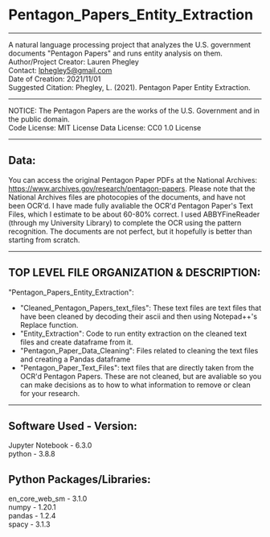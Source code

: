 # Pentagon_Papers_Entity_Extraction
--------------------------
A natural language processing project that analyzes the U.S. government documents "Pentagon Papers" and runs entity analysis on them.  
Author/Project Creator: Lauren Phegley  
Contact: lphegley5@gmail.com  
Date of Creation: 2021/11/01  
Suggested Citation: Phegley, L. (2021). Pentagon Paper Entity Extraction. 

--------------
NOTICE: The Pentagon Papers are the works of the U.S. Government and in the public domain.  
Code License:  MIT License
Data License: CC0 1.0 License

----------- 
## Data: 
You can access the original Pentagon Paper PDFs at the National Archives: <https://www.archives.gov/research/pentagon-papers>. Please note that the National Archives files are photocopies of the documents, and have not been OCR'd. I have made fully avaliable the OCR'd Pentagon Paper's Text Files, which I estimate to be about 60-80% correct. 
I used ABBYFineReader (through my University Library) to complete the OCR using the pattern recognition. The documents are not perfect, but it hopefully is better than starting from scratch. 

-----------
## TOP LEVEL FILE ORGANIZATION & DESCRIPTION: 
"Pentagon_Papers_Entity_Extraction":  
- "Cleaned_Pentagon_Papers_text_files": These text files are text files that have been cleaned by decoding their ascii and then using Notepad++'s Replace function.  
- "Entity_Extraction": Code to run entity extraction on the cleaned text files and create dataframe from it.  
- "Pentagon_Paper_Data_Cleaning": Files related to cleaning the text files and creating a Pandas dataframe  
- "Pentagon_Paper_Text_Files": text files that are directly taken from the OCR'd Pentagon Papers. These are not cleaned, but are avaliable so you can make decisions as to how to what information to remove or clean for your research. 
  
------------
## Software Used - Version: 

Jupyter Notebook - 6.3.0  
python - 3.8.8

## Python Packages/Libraries:  
en_core_web_sm - 3.1.0  
numpy - 1.20.1  
pandas - 1.2.4  
spacy - 3.1.3

